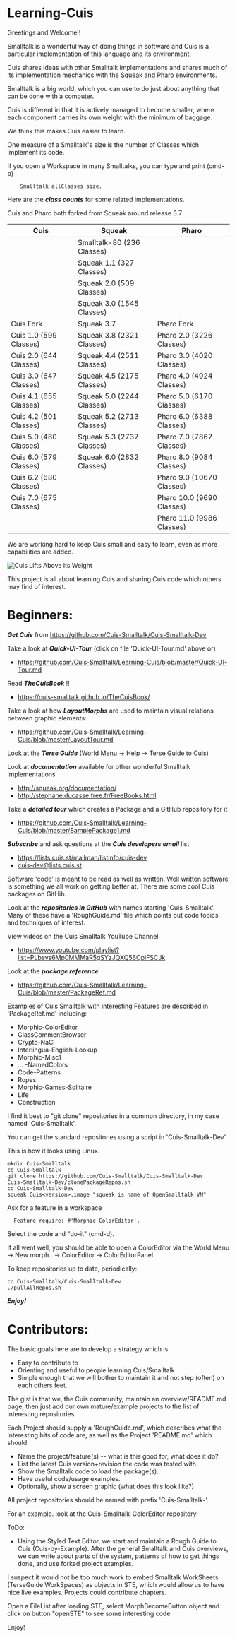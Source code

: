 # Learning-Cuis

Greetings and Welcome!!

Smalltalk is a wonderful way of doing things in software and Cuis is a particular implementation of this language and its environment.

Cuis shares ideas with other Smalltalk implementations and shares much of its implementation mechanics with the [Squeak](http://www.squeak.org) and [Pharo](http://www.pharo.org/) environments.

Smalltalk is a big world, which you can use to do just about anything that can be done with a computer.

Cuis is different in that it is actively managed to become smaller, where each component carries its own weight with the minimum of baggage.

We think this makes Cuis easier to learn.

One measure of a Smalltalk's size is the number of Classes which implement its code.

If you open a Workspace in many Smalltalks, you can type and print (cmd-p)
````Smalltalk
	Smalltalk allClasses size.
````   

Here are the ***class counts*** for some related implementations.

Cuis and Pharo both forked from Squeak around release 3.7

| Cuis | Squeak | Pharo |
| ---- | ------ | ----- |
| |Smalltalk-80 (236 Classes) | |
| |Squeak 1.1 (327 Classes) | |
| |Squeak 2.0 (509 Classes) | |
| |Squeak 3.0 (1545 Classes) | |
|Cuis Fork |Squeak 3.7 |Pharo Fork |
|Cuis 1.0 (599 Classes) |Squeak 3.8 (2321 Classes) |Pharo 2.0 (3226 Classes) |
|Cuis 2.0 (644 Classes) |Squeak 4.4 (2511 Classes) |Pharo 3.0 (4020 Classes) |
|Cuis 3.0 (647 Classes) |Squeak 4.5 (2175 Classes) |Pharo 4.0 (4924 Classes) |
|Cuis 4.1 (655 Classes) |Squeak 5.0 (2244 Classes) |Pharo 5.0 (6170 Classes) |
|Cuis 4.2 (501 Classes) |Squeak 5.2 (2713 Classes) |Pharo 6.0 (6388 Classes) |
|Cuis 5.0 (480 Classes) |Squeak 5.3 (2737 Classes) |Pharo 7.0 (7867 Classes) |
|Cuis 6.0 (579 Classes) |Squeak 6.0 (2832 Classes) |Pharo 8.0 (9084 Classes) |
|Cuis 6.2 (680 Classes) | |Pharo 9.0 (10670 Classes) |
|Cuis 7.0 (675 Classes) | |Pharo 10.0 (9690 Classes) |
| | |Pharo 11.0 (9986 Classes) |



We are working hard to keep Cuis small and easy to learn, even as more capabilities are added.

![Cuis Lifts Above its Weight](CuisLiftsAboveItsWeight.png)

This project is all about learning Cuis and sharing Cuis code which others may find of interest.

# Beginners: 

***Get Cuis*** from https://github.com/Cuis-Smalltalk/Cuis-Smalltalk-Dev

Take a look at ***Quick-UI-Tour*** (click on file 'Quick-UI-Tour.md' above or)
- https://github.com/Cuis-Smalltalk/Learning-Cuis/blob/master/Quick-UI-Tour.md

Read ***TheCuisBook*** !!
- https://cuis-smalltalk.github.io/TheCuisBook/

Take a look at how ***LayoutMorphs*** are used to maintain visual relations between graphic elements:
- https://github.com/Cuis-Smalltalk/Learning-Cuis/blob/master/LayoutTour.md

Look at the ***Terse Guide*** (World Menu -> Help -> Terse Guide to Cuis)

Look at ***documentation*** available for other wonderful Smalltalk implementations
- http://squeak.org/documentation/
- http://stephane.ducasse.free.fr/FreeBooks.html

Take a ***detailed tour*** which creates a Package and a GitHub repository for it
- https://github.com/Cuis-Smalltalk/Learning-Cuis/blob/master/SamplePackage1.md

***Subscribe*** and ask questions at the ***Cuis developers email*** list
- https://lists.cuis.st/mailman/listinfo/cuis-dev
- cuis-dev@lists.cuis.st

Software 'code' is meant to be read as well as written.  Well written software is something we all work on getting better at.  There are some cool Cuis packages on GitHib.

Look at the ***repositories in GitHub*** with names starting 'Cuis-Smalltalk'.  Many of these have a 'RoughGuide.md' file which points out code topics and techniques of interest.

View videos on the Cuis Smalltalk YouTube Channel
- https://www.youtube.com/playlist?list=PLbevs6Mp0MMMaR5gSYzJQXQ56OplFSCJk

Look at the ***package reference***
- https://github.com/Cuis-Smalltalk/Learning-Cuis/blob/master/PackageRef.md

Examples of Cuis Smalltalk with interesting Features are described in 'PackageRef.md' including:

* Morphic-ColorEditor
* ClassCommentBrowser
* Crypto-NaCl
* Interlingua-English-Lookup
* Morphic-Misc1
* ... -NamedColors
* Code-Patterns
* Ropes
* Morphic-Games-Solitaire
* Life
* Construction


I find it best to "git clone" repositories in a common directory, in my case named 'Cuis-Smalltalk'.

You can get the standard repositories using a script in 'Cuis-Smalltalk-Dev'.

This is how it looks using Linux.

````
mkdir Cuis-Smalltalk
cd Cuis-Smalltalk
git clone https://github.com/Cuis-Smalltalk/Cuis-Smalltalk-Dev
Cuis-Smalltalk-Dev/clonePackageRepos.sh
cd Cuis-Smalltalk-Dev
squeak Cuis<version>.image "squeak is name of OpenSmalltalk VM"
````
Ask for a feature in a workspace
````Smalltalk
  Feature require: #'Morphic-ColorEditor'.
````
Select the code and "do-it" (cmd-d).

If all went well, you should be able to open a ColorEditor via the World Menu -> New morph.. -> ColorEditor -> ColorEditorPanel

To keep repositories up to date, periodically:
````
cd Cuis-Smalltalk/Cuis-Smalltalk-Dev
./pullAllRepos.sh
````

***Enjoy!***




# Contributors:

The basic goals here are to develop a strategy which is
- Easy to contribute to
- Orienting and useful to people learning Cuis/Smalltalk
- Simple enough that we will bother to maintain it and not step (often) on each others feet.

The gist is that we, the Cuis community, maintain an overview/README.md page, then just add our own mature/example projects to the list of interesting repositories.

Each Project should supply a 'RoughGuide.md', which describes what the interesting bits of code are, as well as the Project 'README.md' which should
- Name the project/feature(s) -- what is this good for, what does it do?
- List the latest Cuis version+revision the code was tested with.
- Show the Smalltalk code to load the package(s).
- Have useful code/usage examples.
- Optionally, show a screen graphic (what does this look like?)

All project repositories should be named with prefix 'Cuis-Smalltalk-'.

For an example. look at the Cuis-Smalltalk-ColorEditor repository.

ToDo:

-  Using the Styled Text Editor, we start and maintain a Rough Guide to Cuis (Cuis-by-Example).  After the general Smalltalk and Cuis overviews, we can write about parts of the system, patterns of how to get things done, and use forked project examples.

I suspect it would not be too much work to embed Smalltalk WorkSheets (TerseGuide WorkSpaces) as objects in STE, which would allow us to have nice live examples.  Projects could contribute chapters.

Open a FileList after loading STE, select MorphBecomeButton.object and click on button "openSTE" to see some interesting code.

Enjoy!
